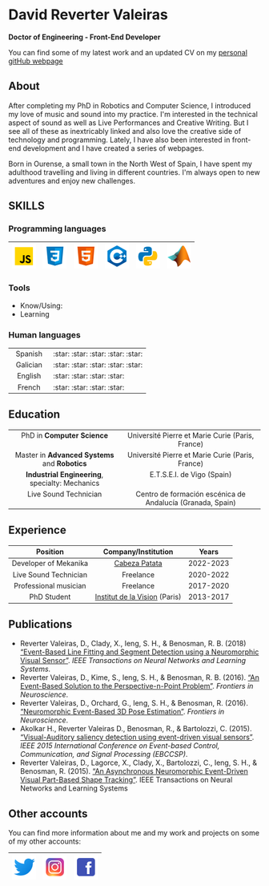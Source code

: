 # David Reverter Valeiras
**Doctor of Engineering - Front-End Developer**

You can find some of my latest work and an updated CV on my [personal gitHub webpage](https://valeiras.github.io/)

## About
After completing my PhD in Robotics and Computer Science, I introduced my love of music and sound into my practice. I'm interested in the technical aspect of sound as well as Live Performances and Creative Writing. But I see all of these as inextricably linked and also love the creative side of technology and programming. Lately, I have also been interested in front-end development and I have created a series of webpages.

Born in Ourense, a small town in the North West of Spain, I have spent my adulthood travelling and living in different countries. I'm always open to new adventures and enjoy new challenges.

## SKILLS
### Programming languages

|<img src="icons\icons8-javascript-48.png">|<img src="icons\icons8-css-48.png">|<img src="icons\icons8-html-5-48.png">|<img src="icons\icons8-c++-48.png">|<img src="icons\icons8-python-48.png">|<img src="icons\icons8-matlab-48.png">|
|---|---|---|---|---|---|


### Tools

- Know/Using:
- Learning

### Human languages

<table>
  <tbody>
    <tr valign="top">
      <td width="30%" align="center">
        Spanish
      </td>
      <td width="70%" align="left">
        :star: :star: :star: :star: :star: 
      </td>
   </tr>
   <tr valign="top">
      <td width="30%" align="center">
        Galician
      </td>
      <td width="70%" align="left">
        :star: :star: :star: :star: :star: 
      </td>
   </tr>
  <tr valign="top">
      <td width="30%" align="center">
        English
      </td>
      <td width="70%" align="left">
        :star: :star: :star: :star: 
      </td>
   </tr>
        <tr valign="top">
      <td width="30%" align="center">
        French
      </td>
      <td width="70%" align="left">
        :star: :star: :star: :star: 
      </td>
   </tr>
  </tbody>
</table>

## Education

<table>
  <tbody>
    <tr valign="top">
      <td align="center">
        PhD in <b>Computer Science</b>
      </td>
      <td align="center">
        Université Pierre et Marie Curie (Paris, France) 
      </td>
   </tr>
   <tr valign="top">
      <td align="center">
        Master in <b>Advanced Systems</b> and <b>Robotics</b>
      </td>
      <td align="center">
        Université Pierre et Marie Curie (Paris, France)
      </td>
   </tr>
  <tr valign="top">
      <td align="center">
        <b>Industrial Engineering</b>, specialty: Mechanics
      </td>
      <td align="center">
        E.T.S.E.I. de Vigo (Spain) 
      </td>
   </tr>
   <tr valign="top">
      <td align="center">
        Live Sound Technician
      </td>
      <td align="center">
        Centro de formación escénica de Andalucía (Granada, Spain) 
      </td>
   </tr>
  </tbody>
</table>

## Experience

|Position|Company/Institution|Years|
|:-----:|:-----:|:-----:|
|Developer of Mekanika|[Cabeza Patata](https://cabezapatata.com/)|2022-2023|
|Live Sound Technician|Freelance|2020-2022|
|Professional musician|Freelance|2017-2020|
|PhD Student|[Institut de la Vision](https://www.institut-vision.org/en/) (Paris)|2013-2017|

## Publications

- Reverter Valeiras, D., Clady, X., Ieng, S. H., & Benosman, R. B. (2018) [“Event-Based Line Fitting and Segment Detection using a Neuromorphic Visual Sensor”](https://ieeexplore.ieee.org/abstract/document/8463622). *IEEE Transactions on Neural Networks and Learning Systems.*
- Reverter Valeiras, D., Kime, S., Ieng, S. H., & Benosman, R. B. (2016). [“An Event-Based Solution to the Perspective-n-Point Problem”](https://www.frontiersin.org/articles/10.3389/fnins.2016.00208/full). *Frontiers in Neuroscience*.
- Reverter Valeiras, D., Orchard, G., Ieng, S. H., & Benosman, R. (2016). [“Neuromorphic Event-Based 3D Pose Estimation”](https://www.frontiersin.org/articles/10.3389/fnins.2015.00522/full). *Frontiers in Neuroscience*.
- Akolkar H., Reverter Valeiras D., Benosman, R., & Bartolozzi, C. (2015). [“Visual-Auditory saliency detection using event-driven visual sensors”](https://ieeexplore.ieee.org/abstract/document/7300674). *IEEE 2015 International Conference on Event-based Control, Communication, and Signal Processing (EBCCSP)*.
- Reverter Valeiras, D., Lagorce, X., Clady, X., Bartolozzi, C., Ieng, S. H., & Benosman, R. (2015). [“An Asynchronous Neuromorphic Event-Driven Visual Part-Based Shape Tracking”](https://ieeexplore.ieee.org/abstract/document/7063246). IEEE Transactions on Neural Networks and Learning Systems

## Other accounts
You can find more information about me and my work and projects on some of my other accounts:

|[<img src="icons\icons8-twitter-48.png">](https://twitter.com/Valeiras)|[<img src="icons\icons8-instagram-48.png">](https://www.instagram.com/drvaleiras/)|[<img src="icons\icons8-facebook-48.png">](https://www.facebook.com/errepuntovaleiras)|
|---|---|---|
